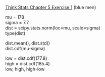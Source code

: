 [Think Stats Chapter 5 Exercise 1](http://greenteapress.com/thinkstats2/html/thinkstats2006.html#toc50) (blue men)

mu = 178  
sigma = 7.7  
dist = scipy.stats.norm(loc=mu, scale=sigma)  
type(dist)  
  
dist.mean(), dist.std()  
dist.cdf(mu-sigma)  
  
low = dist.cdf(177.8)  
high = dist.cdf(185.4)  
low, high, high-low
